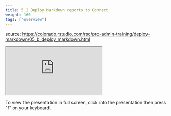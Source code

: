```yaml
---
title: 5.2 Deploy Markdown reports to Connect
weight: 160
tags: ["overview"]
---
```


source: https://colorado.rstudio.com/rsc/pro-admin-training/deploy-markdown/05_b_deploy_markdown.html

<div class="xaringan-column">
<div class="responsive-container-xaringan">

  <!-- <div class="cssload-loader">
    <div class="cssload-inner cssload-one"></div>
    <div class="cssload-inner cssload-two"></div>
    <div class="cssload-inner cssload-three"></div>
  </div> -->

  <div class="animated-r-wrapper">
    <div class="animated-r-vertical">
      <div class="animated-r-circle"></div>
    </div>
    <div class="animated-r-diagonal"></div>
  </div>


  <iframe 
    src="https://colorado.rstudio.com/rsc/pro-admin-training/deploy-markdown/05_b_deploy_markdown.html" 
        gesture="media"  allow="encrypted-media" allowfullscreen
        scrolling="no">
  </iframe>
</div>
</div>


To view the presentation in full screen, click into the presentation then press "f" on your keyboard.

